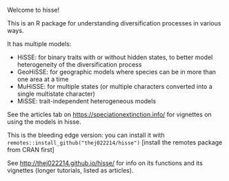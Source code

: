Welcome to hisse!

This is an R package for understanding diversification processes in various ways.

It has multiple models: 

* HiSSE: for binary traits with or without hidden states, to better model heterogeneity of the diversification process
* GeoHiSSE: for geographic models where species can be in more than one area at a time
* MuHiSSE: for multiple states (or multiple characters converted into a single multistate character)
* MiSSE: trait-independent heterogeneous models

See the articles tab on https://speciationextinction.info/ for vignettes on using the models in hisse.

This is the bleeding edge version: you can install it with `remotes::install_github("thej022214/hisse")` [install the remotes package from CRAN first]

See http://thej022214.github.io/hisse/ for info on its functions and its vignettes (longer tutorials, listed as articles).
